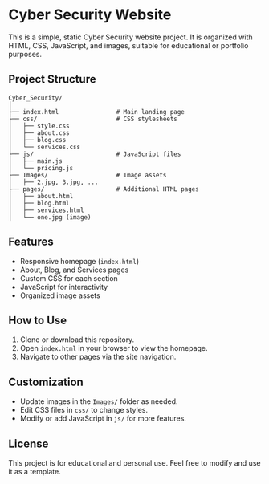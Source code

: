 # Cyber Security Website

This is a simple, static Cyber Security website project. It is organized with HTML, CSS, JavaScript, and images, suitable for educational or portfolio purposes.

## Project Structure

```
Cyber_Security/
│
├── index.html                # Main landing page
├── css/                      # CSS stylesheets
│   ├── style.css
│   ├── about.css
│   ├── blog.css
│   └── services.css
├── js/                       # JavaScript files
│   ├── main.js
│   └── pricing.js
├── Images/                   # Image assets
│   ├── 2.jpg, 3.jpg, ...
├── pages/                    # Additional HTML pages
│   ├── about.html
│   ├── blog.html
│   ├── services.html
│   └── one.jpg (image)
```

## Features

- Responsive homepage (`index.html`)
- About, Blog, and Services pages
- Custom CSS for each section
- JavaScript for interactivity
- Organized image assets

## How to Use

1. Clone or download this repository.
2. Open `index.html` in your browser to view the homepage.
3. Navigate to other pages via the site navigation.

## Customization

- Update images in the `Images/` folder as needed.
- Edit CSS files in `css/` to change styles.
- Modify or add JavaScript in `js/` for more features.

## License

This project is for educational and personal use. Feel free to modify and use it as a template.
